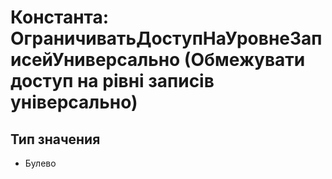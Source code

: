 ﻿# Константа: ОграничиватьДоступНаУровнеЗаписейУниверсально (Обмежувати доступ на рівні записів універсально)

## Тип значения

- Булево

